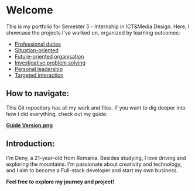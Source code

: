 # **Welcome**

<span dir="">This is my portfolio for Semester 5 - Internship in ICT&Media Design. Here, I showcase the projects I've worked on, organized by</span> learning outcomes:

* [Professional duties](www.google.com)
* [Situation-oriented](www.google.com)
* [Future-oriented organisation](www.google.com)
* [Investigative problem solving](www.google.com)
* [Personal leadership](www.google.com)
* [Targeted interaction](www.google.com)

## **How to navigate:**

<span dir="">This Git repository has all my work and files. If you want to dig deeper into how I did everything, check out my guide</span>:

[**Guide Version.png**](www.google.com)

## **Introduction:**

I'm Deny, a 21-year-old from Romania. Besides studying, I love driving and exploring the mountains. I'm passionate about creativity and technology, and I aim to become a Full-stack developer and start my own business.

**Feel free to explore my journey and project!**